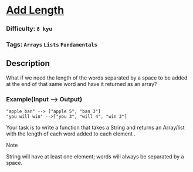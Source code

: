 # [Add Length](https://www.codewars.com/kata/559d2284b5bb6799e9000047)

### Difficulty: `8 kyu`

### Tags: `Arrays` `Lists` `Fundamentals`

## Description

What if we need the length of the words separated by a space to be added at the end of that same word and have it returned as an array?

### Example(Input --> Output)

```
"apple ban" --> ["apple 5", "ban 3"]
"you will win" -->["you 3", "will 4", "win 3"]
```

Your task is to write a function that takes a String and returns an Array/list with the length of each word added to each element .

> [!NOTE] 
> String will have at least one element; words will always be separated by a space.